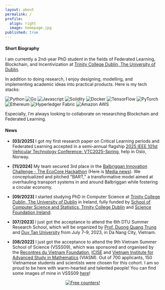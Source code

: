 ```yaml
---
layout: about
permalink: /
profile:
  align: right
  image: homepage.jpg
published: true
---
```


<!-- #### Research Agenda
As enhanced devices at the edge of the network exploit artificial intelligence, even novel computing challenges are raised. In my current research agenda, I investigate all aspects related to distributed intelligent systems for supporting cities and communities, with a strong focus on optimizing decentralized and self-organized infrastructures. My research finds application in several domains, among which smart city, mobility, healthcare, and cultural heritage. -->

#### Short Biography
I am currently a 2nd-year PhD student in the fields of Federated Learning, Blockchain, and Incentivization at <a href="https://www.tcd.ie/">Trinity College Dublin, The University of Dublin</a>.

In addition to doing research, I enjoy designing, modelling, and implementing academic ideas into practical products. Here is my tech stacks: 

![Python](https://img.shields.io/badge/python-3670A0?style=flat&logo=python&logoColor=ffdd54) ![Go](https://img.shields.io/badge/Go-00ADD8?style=flat&logo=go&logoColor=white) ![Javascript](https://img.shields.io/badge/JavaScript-323330?style=flat&logo=javascript&logoColor=F7DF1E) ![Solidity](https://img.shields.io/badge/Solidity-e6e6e6?style=flat&logo=solidity&logoColor=black) ![Docker](https://img.shields.io/badge/Docker-2CA5E0?style=flat&logo=docker&logoColor=white) ![TensorFlow](https://img.shields.io/badge/TensorFlow-%23FF6F00.svg?style=flat&logo=TensorFlow&logoColor=white) ![PyTorch](https://img.shields.io/badge/PyTorch-%23EE4C2C.svg?style=flat&logo=PyTorch&logoColor=white) ![Ethereum](https://img.shields.io/badge/Ethereum-3C3C3D?style=flat&logo=Ethereum&logoColor=white) ![Hyperledger Fabric](https://img.shields.io/badge/hyperledger-2F3134?style=flat&logo=hyperledger&logoColor=white) ![Amazon AWS](https://img.shields.io/badge/Amazon_AWS-FF9900?style=flat&logo=amazonaws&logoColor=white)

Especially, I’m always looking to collaborate on researching Blockchain and Federated Learning.

<!-- I am an assistant professor in the <a href="https://fcrlab.unime.it/">Future Computing Research Laboratory</a> at the Department of Mathematics, Computer Science, Physics and Hearth Sciences of the <a href="https://international.unime.it/">University of Messina</a>. I was research fellow in the same university and I earned my Ph.D. in the Department of Engineering at <a href="https://www.unirc.it/en/">University of Reggio Calabria</a> in May 2020 under the supervision of <a href="https://www.scopus.com/authid/detail.uri?authorId=12645423500">Massimo Villari</a>.

I led activities related to the technical area for the EU project "FLIWARE" and the Italian FISR "Re-functionalization of the Contemporary". From 2018 to 2020, I worked as software developer of <a href="https://humanizing.com/en/">Humanizing Technologies GmbH</a> in Vienna, one of the most appreciated suppliers of non-industrial robots and robot software worldwide. From 2020, I am an <a href="https://www.credly.com/badges/44cecf40-460e-4730-aa49-79733224134e/public_url">AWS Certified Cloud Practitioner</a>. From 2021, I am authorized to practice as Information Engineer (Italy, Section A).

I have been teacher of several subjects, among which Computer Networks and Algorithms, and teacher's guide of Bio-Inspired Artificial Intelligence. I am reviewer of respected Springer, IEEE and Elsevier Journals, coordinator of the University of Messina's node for the <a href="https://www.consorzio-cini.it/index.php/it/lab-infolife">CINI InfoLife</a> Laboratory, Associate Editor for <a href="https://www.frontiersin.org/journals/robotics-and-ai/sections/smart-sensor-networks-and-autonomy">Frontiers in Robotics and AI</a>, member of the <a href="http://www.ifiptc12.org/component/tags/tag/41-wg-12-9">IFIP Working Group 12.9 about Computational Intelligence</a>, co-chairs of IEEE Workshops (<a href="https://fcrlab.unime.it/calls/distinsys2022">DistInSys</a>, <a href="https://fcrlab.unime.it/calls/mriche2021">MrICHE</a>, and <a href="https://www.ai4health.icar.cnr.it/">AI4Health</a>) and co-author of more than 30 manuscripts. -->

#### News

- **[03/2025]** I got my first research paper on Critical Learning periods and Federated Learning accepted in a semi-annual flagship [2025 IEEE 101st Vehicular Technology Conference: VTC2025-Spring](https://events.vtsociety.org/vtc2025-spring/), help in Oslo, Norway.

- **[11/2024]** My team secured 3rd place in the [Balbriggan Innovation Challenge - The EcoCore Hackathon](https://www.fingal.ie/news/balbriggan-innovation-challenge-project-ecocore) (Here is [Media news](https://smartdublin.ie/hackathon-balbriggan-innovation-challenge/)). We conceptualized and pitched "BART," a transformative model aimed at overhauling transport systems in and around Balbriggan while fostering a circular economy.

- **[09/2023]** I started studying PhD in Computer Science at [Trinity College Dublin, The University of Dublin](https://www.tcd.ie/) in Ireland, fully funded by [School of Computer Science and Statistics, Trinity College Dublin](https://www.tcd.ie/scss/) and [Science Foundation Ireland](https://www.sfi.ie/).

- **[07/2023]** I just got the acceptance to attend the 6th DTU Summer Research School, which will be organized by <a href="https://scholar.google.com/citations?user=PwsDdmEAAAAJ&hl=vi">Prof. Duong Quang Trung</a> and <a href="https://duytan.edu.vn/">Duy Tan University</a> from July 7–9, 2023, in Da Nang City, Vietnam.  

- **[08/2022]** I just got the acceptance to attend the 9th Vietnam Summer School of Science (VSSS09), which was sponsored and organised by the <a href="https://rencontresduvietnam.org/">Recontres du Vietnam Foundation</a>, <a href="https://www.icisequynhon.com/">ICISE</a> and <a href="https://viasm.edu.vn/en/home/">Vietnam Institute for Advanced Study in Mathematics</a> (VIASM). Out of 700 applicants, 150 Vietnamese students and scientists were chosen for this cohort. I am so proud to be here with warm-hearted and talented people! You can find some images of mine in VSSS09 [here]({{site.baseurl}}/misc)!



<p style="text-align:center;">
<a href="http://s05.flagcounter.com/more/iQlX"><img src="https://s05.flagcounter.com/count/iQlX/bg_FFFFFF/txt_000000/border_CCCCCC/columns_8/maxflags_20/viewers_0/labels_1/pageviews_1/flags_0/percent_0/" alt="Free counters!" border="0"></a>
</p>
